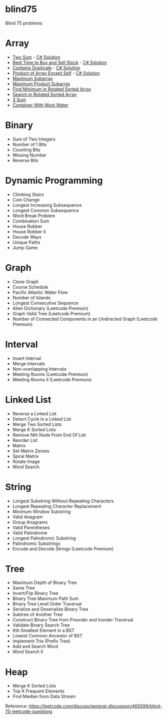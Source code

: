 # blind75
Blind 75 problems

# Array
- [Two Sum](https://leetcode.com/problems/two-sum/) - [C# Solution](https://github.com/nikhildoomra/blind75/blob/main/b01_LC1_two_sum.cs)
- [Best Time to Buy and Sell Stock](https://leetcode.com/problems/best-time-to-buy-and-sell-stock/) - [C# Solution](https://github.com/nikhildoomra/blind75/blob/main/b02_LC121_best_time_buy_sell_stock.cs)
- [Contains Duplicate](https://leetcode.com/problems/contains-duplicate/) - [C# Solution](https://github.com/nikhildoomra/blind75/blob/main/b03_LC217_contains_duplicate.cs) 
- [Product of Array Except Self](https://leetcode.com/problems/product-of-array-except-self/) - [C# Solution](https://github.com/nikhildoomra/blind75/blob/main/b04_LC238_product_except_itself.cs)
- [Maximum Subarray](https://leetcode.com/problems/maximum-subarray/)
- [Maximum Product Subarray](https://leetcode.com/problems/maximum-product-subarray/)
- [Find Minimum in Rotated Sorted Array](https://leetcode.com/problems/find-minimum-in-rotated-sorted-array/)
- [Search in Rotated Sorted Array](https://leetcode.com/problems/search-in-rotated-sorted-array/)
- [3 Sum](https://leetcode.com/problems/3sum/)
- [Container With Most Water](https://leetcode.com/problems/container-with-most-water/)

# Binary
- Sum of Two Integers
- Number of 1 Bits
- Counting Bits
- Missing Number
- Reverse Bits

# Dynamic Programming
- Climbing Stairs
- Coin Change
- Longest Increasing Subsequence
- Longest Common Subsequence
- Word Break Problem
- Combination Sum
- House Robber
- House Robber II
- Decode Ways
- Unique Paths
- Jump Game

# Graph
- Clone Graph
- Course Schedule
- Pacific Atlantic Water Flow
- Number of Islands
- Longest Consecutive Sequence
- Alien Dictionary (Leetcode Premium)
- Graph Valid Tree (Leetcode Premium)
- Number of Connected Components in an Undirected Graph (Leetcode Premium)

# Interval
- Insert Interval
- Merge Intervals
- Non-overlapping Intervals
- Meeting Rooms (Leetcode Premium)
- Meeting Rooms II (Leetcode Premium)

# Linked List
- Reverse a Linked List
- Detect Cycle in a Linked List
- Merge Two Sorted Lists
- Merge K Sorted Lists
- Remove Nth Node From End Of List
- Reorder List
- Matrix
- Set Matrix Zeroes
- Spiral Matrix
- Rotate Image
- Word Search

# String
- Longest Substring Without Repeating Characters
- Longest Repeating Character Replacement
- Minimum Window Substring
- Valid Anagram
- Group Anagrams
- Valid Parentheses
- Valid Palindrome
- Longest Palindromic Substring
- Palindromic Substrings
- Encode and Decode Strings (Leetcode Premium)

# Tree
- Maximum Depth of Binary Tree
- Same Tree
- Invert/Flip Binary Tree
- Binary Tree Maximum Path Sum
- Binary Tree Level Order Traversal
- Serialize and Deserialize Binary Tree
- Subtree of Another Tree
- Construct Binary Tree from Preorder and Inorder Traversal
- Validate Binary Search Tree
- Kth Smallest Element in a BST
- Lowest Common Ancestor of BST
- Implement Trie (Prefix Tree)
- Add and Search Word
- Word Search II

# Heap
- Merge K Sorted Lists
- Top K Frequent Elements
- Find Median from Data Stream


Reference: https://leetcode.com/discuss/general-discussion/460599/blind-75-leetcode-questions
